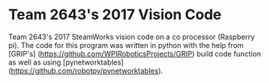 # Team 2643's 2017 Vision Code
Team 2643's 2017 SteamWorks vision code on a co processor (Raspberry pi).
The code for this program was written in python with the help from [GRIP's] (https://github.com/WPIRoboticsProjects/GRIP) build code function
as well as using [pynetworktables] (https://github.com/robotpy/pynetworktables).
